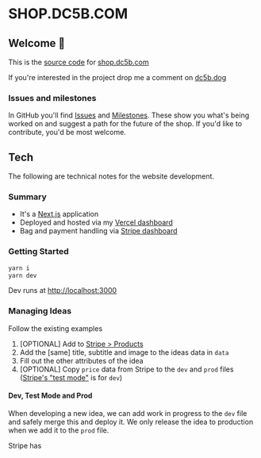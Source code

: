 # SHOP.DC5B.COM

## Welcome 👋

This is the [source code](https://en.wikipedia.org/wiki/Source_code) for [shop.dc5b.com](https://shop.dc5b.com)

If you're interested in the project drop me a comment on [dc5b.dog](https://dc5b.dog)

### Issues and milestones

In GitHub you'll find [Issues](https://github.com/LL782/DC5B-SHOP/issues) and [Milestones](https://github.com/LL782/DC5B-SHOP/milestones). These show you what's being worked on and suggest a path for the future of the shop. If you'd like to contribute, you'd be most welcome.

## Tech

The following are technical notes for the website development.

### Summary

- It's a [Next.js](https://nextjs.org/) application
- Deployed and hosted via my [Vercel dashboard](https://vercel.com/dashboard)
- Bag and payment handling via [Stripe dashboard](https://dashboard.stripe.com/dashboard)

### Getting Started

```bash
yarn i
yarn dev
```

Dev runs at [http://localhost:3000](http://localhost:3000)

### Managing Ideas

Follow the existing examples

1. \[OPTIONAL\] Add to [Stripe > Products](https://dashboard.stripe.com/products)
1. Add the \[same\] title, subtitle and image to the ideas data in `data`
1. Fill out the other attributes of the idea
1. \[OPTIONAL\] Copy `price` data from Stripe to the `dev` and `prod` files ([Stripe's "test mode"](https://dashboard.stripe.com/test/products) is for `dev`)

#### Dev, Test Mode and Prod

When developing a new idea, we can add work in progress to the `dev` file and safely merge this and deploy it. We only release the idea to production when we add it to the `prod` file.

Stripe has
